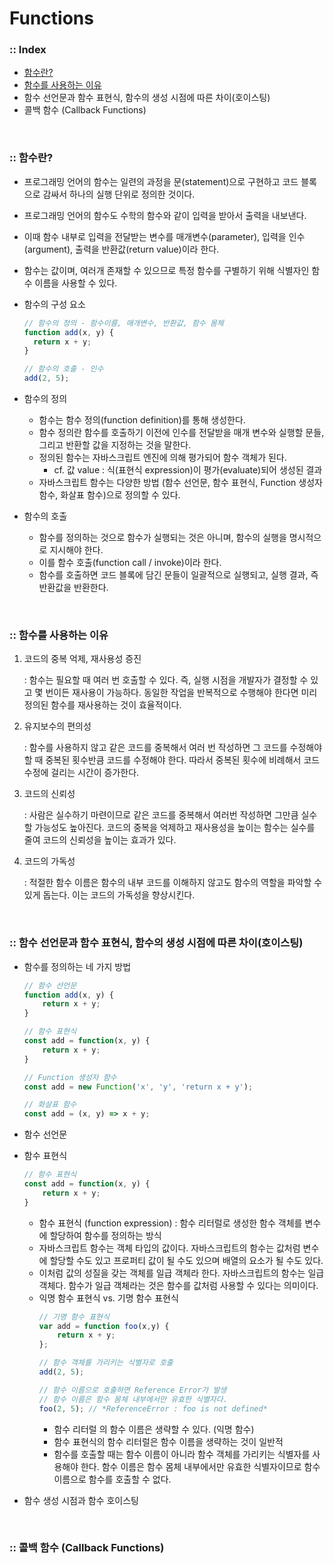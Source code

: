 # Functions

### :: Index
- [함수란?](https://github.com/joonsikyang/dev-dots/blob/main/JavaScript/functions.md#-%ED%95%A8%EC%88%98%EB%9E%80)
- [함수를 사용하는 이유](https://github.com/joonsikyang/dev-dots/blob/main/JavaScript/functions.md#-%ED%95%A8%EC%88%98%EB%A5%BC-%EC%82%AC%EC%9A%A9%ED%95%98%EB%8A%94-%EC%9D%B4%EC%9C%A0)
- 함수 선언문과 함수 표현식, 함수의 생성 시점에 따른 차이(호이스팅)
- 콜백 함수 (Callback Functions)

<br />

### :: 함수란?
- 프로그래밍 언어의 함수는 일련의 과정을 문(statement)으로 구현하고 코드 블록으로 감싸서 하나의 실행 단위로 정의한 것이다.
- 프로그래밍 언어의 함수도 수학의 함수와 같이 입력을 받아서 출력을 내보낸다.
- 이때 함수 내부로 입력을 전달받는 변수를 매개변수(parameter), 입력을 인수(argument), 출력을 반환값(return value)이라 한다.
- 함수는 값이며, 여러개 존재할 수 있으므로 특정 함수를 구별하기 위해 식별자인 함수 이름을 사용할 수 있다.
- 함수의 구성 요소
    ```jsx
    // 함수의 정의 - 함수이름, 매개변수, 반환값, 함수 몸체
    function add(x, y) {
      return x + y;
    }

    // 함수의 호출 - 인수
    add(2, 5);
    ```
- 함수의 정의
    - 함수는 함수 정의(function definition)를 통해 생성한다.
    - 함수 정의란 함수를 호출하기 이전에 인수를 전달받을 매개 변수와 실행할 문들, 그리고 반환할 값을 지정하는 것을 말한다.
    - 정의된 함수는 자바스크립트 엔진에 의해 평가되어 함수 객체가 된다.
      - cf. 값 value : 식(표현식 expression)이 평가(evaluate)되어 생성된 결과
    - 자바스크립트 함수는 다양한 방법 (함수 선언문, 함수 표현식, Function 생성자 함수, 화살표 함수)으로 정의할 수 있다.

- 함수의 호출
    - 함수를 정의하는 것으로 함수가 실행되는 것은 아니며, 함수의 실행을 명시적으로 지시해야 한다. 
    - 이를 함수 호출(function call / invoke)이라 한다. 
    - 함수를 호출하면 코드 블록에 담긴 문들이 일괄적으로 실행되고, 실행 결과, 즉 반환값을 반환한다.

<br />

### :: 함수를 사용하는 이유
1. 코드의 중복 억제, 재사용성 증진

    : 함수는 필요할 때 여러 번 호출할 수 있다. 즉, 실행 시점을 개발자가 결정할 수 있고 몇 번이든 재사용이 가능하다. 동일한 작업을 반복적으로 수행해야 한다면 미리 정의된 함수를 재사용하는 것이 효율적이다.

2. 유지보수의 편의성

    : 함수를 사용하지 않고 같은 코드를 중복해서 여러 번 작성하면 그 코드를 수정해야 할 때 중복된 횟수반큼 코드를 수정해야 한다. 따라서 중복된 횟수에 비례해서 코드 수정에 걸리는 시간이 증가한다.

3. 코드의 신뢰성

    : 사람은 실수하기 마련이므로 같은 코드를 중복해서 여러번 작성하면 그만큼 실수할 가능성도 높아진다. 코드의 중복을 억제하고 재사용성을 높이는 함수는 실수를 줄여 코드의 신뢰성을 높이는 효과가 있다.

4. 코드의 가독성

    : 적절한 함수 이름은 함수의 내부 코드를 이해하지 않고도 함수의 역할을 파악할 수 있게 돕는다. 이는 코드의 가독성을 향상시킨다.

<br />

### :: 함수 선언문과 함수 표현식, 함수의 생성 시점에 따른 차이(호이스팅)
- 함수를 정의하는 네 가지 방법
    ```jsx
    // 함수 선언문
    function add(x, y) {
        return x + y;
    }

    // 함수 표현식
    const add = function(x, y) {
        return x + y;
    } 

    // Function 생성자 함수
    const add = new Function('x', 'y', 'return x + y');

    // 화살표 함수
    const add = (x, y) => x + y;
    ```
- 함수 선언문
- 함수 표현식
    ```jsx
    // 함수 표현식
    const add = function(x, y) {
        return x + y;
    } 
    ```

    - 함수 표현식 (function expression) : 함수 리터럴로 생성한 함수 객체를 변수에 할당하여 함수를 정의하는 방식
    - 자바스크립트 함수는 객체 타입의 값이다. 자바스크립트의 함수는 값처럼 변수에 할당할 수도 있고 프로퍼티 값이 될 수도 있으며 배열의 요소가 될 수도 있다.
    - 이처럼 값의 성질을 갖는 객체를 일급 객체라 한다. 자바스크립트의 함수는 일급 객체다. 함수가 일급 객체라는 것은 함수를 값처럼 사용할 수 있다는 의미이다.
    - 익명 함수 표현식 vs. 기명 함수 표현식
        ```jsx
        // 기명 함수 표현식
        var add = function foo(x,y) {
            return x + y;
        };

        // 함수 객체를 가리키는 식별자로 호출
        add(2, 5);

        // 함수 이름으로 호출하면 Reference Error가 발생
        // 함수 이름은 함수 몸체 내부에서만 유효한 식별자다.
        foo(2, 5); // *ReferenceError : foo is not defined*
        ```
        - 함수 리터럴 의 함수 이름은 생략할 수 있다. (익명 함수)
        - 함수 표현식의 함수 리터럴은 함수 이름을 생략하는 것이 일반적
        - 함수를 호출할 때는 함수 이름이 아니라 함수 객체를 가리키는 식별자를 사용해야 한다. 함수 이름은 함수 몸체 내부에서만 유효한 식별자이므로 함수 이름으로 함수를 호출할 수 없다.
- 함수 생성 시점과 함수 호이스팅

<br />

### :: 콜백 함수 (Callback Functions)
